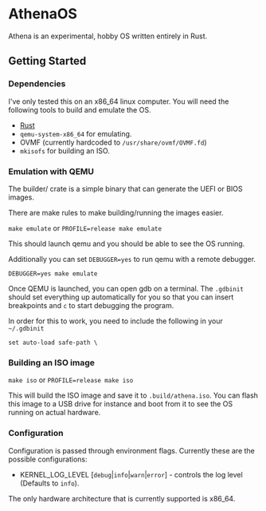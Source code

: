 # AthenaOS

Athena is an experimental, hobby OS written entirely in Rust.

## Getting Started

### Dependencies

I've only tested this on an x86_64 linux computer. You will need the following
tools to build and emulate the OS.

* [Rust](https://rustup.rs/)
* `qemu-system-x86_64` for emulating.
* OVMF (currently hardcoded to `/usr/share/ovmf/OVMF.fd`)
* `mkisofs` for building an ISO.

### Emulation with QEMU

The builder/ crate is a simple binary that can generate the UEFI or BIOS images.

There are make rules to make building/running the images easier.

`make emulate` or `PROFILE=release make emulate`

This should launch qemu and you should be able to see the OS running.

Additionally you can set `DEBUGGER=yes` to run qemu with a remote debugger.

`DEBUGGER=yes make emulate`

Once QEMU is launched, you can open gdb on a terminal. The `.gdbinit` should
set everything up automatically for you so that you can insert breakpoints
and `c` to start debugging the program.

In order for this to work, you need to include the following in your 
`~/.gdbinit` 

```
set auto-load safe-path \
```

### Building an ISO image

`make iso` or `PROFILE=release make iso`

This will build the ISO image and save it to `.build/athena.iso`. You can flash this
image to a USB drive for instance and boot from it to see the OS running on
actual hardware.

### Configuration

Configuration is passed through environment flags. Currently
these are the possible configurations:

* KERNEL_LOG_LEVEL [`debug`|`info`|`warn`|`error`] - controls the log level
(Defaults to `info`).

The only hardware architecture that is currently supported is x86_64.

